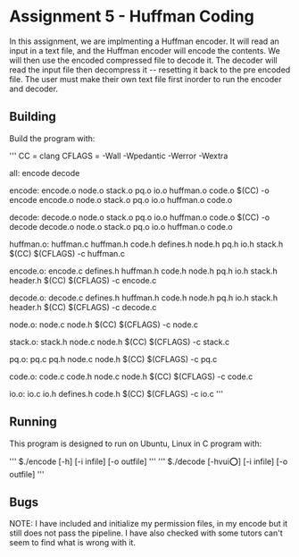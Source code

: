 # Assignment 5 - Huffman Coding

In this assignment, we are implmenting a Huffman encoder. It will read an input in a text file, and the Huffman encoder will encode the contents.
We will then use the encoded compressed file to decode it. The decoder will read the input file then decompress it -- resetting it back to the pre encoded file. The user must make their own text file first inorder to run the encoder and decoder.
  
## Building

Build the program with:

'''
CC = clang
CFLAGS = -Wall -Wpedantic -Werror -Wextra

all: encode decode

encode: encode.o node.o stack.o pq.o io.o huffman.o code.o
        $(CC) -o encode encode.o node.o stack.o pq.o io.o huffman.o code.o

decode: decode.o node.o stack.o pq.o io.o huffman.o code.o
        $(CC) -o decode decode.o node.o stack.o pq.o io.o huffman.o code.o

huffman.o:  huffman.c huffman.h code.h defines.h node.h pq.h io.h stack.h
        $(CC) $(CFLAGS) -c huffman.c

encode.o: encode.c defines.h huffman.h code.h node.h pq.h io.h stack.h header.h
        $(CC) $(CFLAGS) -c encode.c

decode.o: decode.c defines.h huffman.h code.h node.h pq.h io.h stack.h header.h
        $(CC) $(CFLAGS) -c decode.c

node.o: node.c node.h
        $(CC) $(CFLAGS) -c node.c

stack.o: stack.h node.c node.h
        $(CC) $(CFLAGS) -c stack.c

pq.o: pq.c pq.h node.c node.h
        $(CC) $(CFLAGS) -c pq.c

code.o: code.c code.h node.c node.h
        $(CC) $(CFLAGS) -c code.c

io.o: io.c io.h defines.h code.h
        $(CC) $(CFLAGS) -c io.c
'''

## Running

This program is designed to run on Ubuntu, Linux in C program with:

'''
$./encode [-h] [-i infile] [-o outfile]
'''
'''
$./decode [-hvui:o:] [-i infile] [-o outfile]
'''

## Bugs

NOTE:
I have included and initialize my permission files, in my encode but it still does not pass the pipeline.
I have also checked with some tutors can't seem to find what is wrong with it. 
